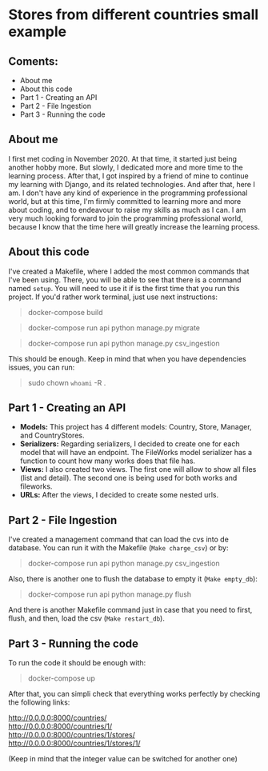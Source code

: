 Stores from different countries small example
=========================================================

## Coments:

* About me
* About this code
* Part 1 - Creating an API
* Part 2 - File Ingestion
* Part 3 - Running the code


## About me

I first met coding in November 2020. At that time, it started just being another hobby more. But slowly, I dedicated more and more time to the learning process. After that, I got inspired by a friend of mine to continue my learning with Django, and its related technologies. 
And after that, here I am. I don't have any kind of experience in the programming professional world, but at this time, I'm firmly committed to learning more and more about coding, and to endeavour to raise my skills as much as I can. I am very much looking forward to join the programming professional world, because I know that the time here will greatly increase the learning process. 


## About this code

I've created a Makefile, where I added the most common commands that I've been using. There, you will be able to see that there is a command named `setup`. You will need to use it if is the first time that you run this project.
If you'd rather work terminal, just use next instructions:

> docker-compose build

> docker-compose run api python manage.py migrate

> docker-compose run api python manage.py csv_ingestion


This should be enough. Keep in mind that when you have dependencies issues, you can run: 
> sudo chown `whoami` -R .


## Part 1 - Creating an API

* **Models:** This project has 4 different models: Country, Store, Manager, and CountryStores.
* **Serializers:** Regarding serializers, I decided to create one for each model that will have an endpoint. The FileWorks model serializer has a function to count how many works does that file has.
* **Views:** I also created two views. The first one will allow to show all files (list and detail). The second one is being used for both works and fileworks.
* **URLs:** After the views, I decided to create some nested urls.


## Part 2 - File Ingestion

 I've created a management command that can load the cvs into de database. You can run it with the Makefile (`Make charge_csv`) or by:
> docker-compose run api python manage.py csv_ingestion

Also, there is another one to flush the database to empty it (`Make empty_db`):
> docker-compose run api python manage.py flush

And there is another Makefile command just in case that you need to first, flush, and then, load the csv (`Make restart_db`).


## Part 3 - Running the code
To run the code it should be enough with:
> docker-compose up

After that, you can simpli check that everything works perfectly by checking the following links:

http://0.0.0.0:8000/countries/  
http://0.0.0.0:8000/countries/1/  
http://0.0.0.0:8000/countries/1/stores/  
http://0.0.0.0:8000/countries/1/stores/1/  

(Keep in mind that the integer value can be switched for another one)